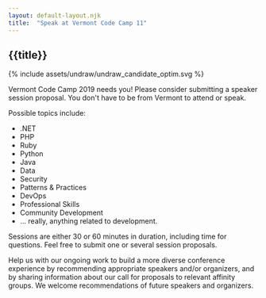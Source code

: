 ```yaml
---
layout: default-layout.njk
title:  "Speak at Vermont Code Camp 11"
---
```



<section class="main" >
<div class="section-content">   

# {{title}}

<div class="landing-image" aria-label="Woman at a podium" >
    {% include assets/undraw/undraw_candidate_optim.svg %}
</div>

Vermont Code Camp 2019 needs you! Please consider submitting a speaker session proposal. You don't have to be from Vermont to attend or speak. 

<!-- <a href="https://sessionize.com/vermont-code-camp-2019/" class="code cta">
    Sessionize.Submit<span class="text-muted" aria-hidden="true">();</span>
</a> -->

Possible topics include:

* .NET
* PHP
* Ruby
* Python
* Java
* Data
* Security
* Patterns & Practices
* DevOps
* Professional Skills
* Community Development
* &hellip; really, anything related to development.


Sessions are either 30 or 60 minutes in duration, including time for questions. Feel free to submit one or several session proposals.

Help us with our ongoing work to build a more diverse conference experience by recommending appropriate speakers and/or organizers, and by sharing information about our call for proposals to relevant affinity groups. We welcome recommendations of future speakers and organizers.

</div>
</section>
